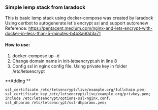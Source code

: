 ### Simple lemp stack from laradock
This is basic lemp stack using docker-compose was created by laradock
Using certbot to autogenerate let's encrypt ssl and support autorenew 
Reference: https://pentacent.medium.com/nginx-and-lets-encrypt-with-docker-in-less-than-5-minutes-b4b8a60d3a71

#### How to use:
1. docker-compose up -d 
2. Change domain name in init-letsencrypt.sh in line 8
3. Config ssl in nginx config file. Using private key in folder /etc/letsencrypt

**Adding 
**
```
ssl_certificate /etc/letsencrypt/live/example.org/fullchain.pem;
ssl_certificate_key /etc/letsencrypt/live/example.org/privkey.pem;
include /etc/letsencrypt/options-ssl-nginx.conf;
ssl_dhparam /etc/letsencrypt/ssl-dhparams.pem;
```
